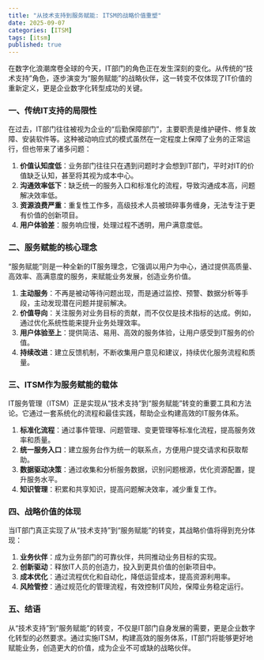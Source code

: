 ```yaml
---
title: "从技术支持到服务赋能: ITSM的战略价值重塑"
date: 2025-09-07
categories: [ITSM]
tags: [itsm]
published: true
---
```

在数字化浪潮席卷全球的今天，IT部门的角色正在发生深刻的变化。从传统的“技术支持”角色，逐步演变为“服务赋能”的战略伙伴，这一转变不仅体现了IT价值的重新定义，更是企业数字化转型成功的关键。

### 一、传统IT支持的局限性

在过去，IT部门往往被视为企业的“后勤保障部门”，主要职责是维护硬件、修复故障、安装软件等。这种被动响应式的模式虽然在一定程度上保障了业务的正常运行，但也带来了诸多问题：

1. **价值认知度低**：业务部门往往只在遇到问题时才会想到IT部门，平时对IT的价值缺乏认知，甚至将其视为成本中心。
2. **沟通效率低下**：缺乏统一的服务入口和标准化的流程，导致沟通成本高，问题解决效率低。
3. **资源浪费严重**：重复性工作多，高级技术人员被琐碎事务缠身，无法专注于更有价值的创新项目。
4. **用户体验差**：服务响应慢，处理过程不透明，用户满意度低。

### 二、服务赋能的核心理念

“服务赋能”则是一种全新的IT服务理念，它强调以用户为中心，通过提供高质量、高效率、高满意度的服务，来赋能业务发展，创造业务价值。

1. **主动服务**：不再是被动等待问题出现，而是通过监控、预警、数据分析等手段，主动发现潜在问题并提前解决。
2. **价值导向**：关注服务对业务目标的贡献，而不仅仅是技术指标的达成。例如，通过优化系统性能来提升业务处理效率。
3. **用户体验至上**：提供简洁、易用、高效的服务体验，让用户感受到IT服务的价值。
4. **持续改进**：建立反馈机制，不断收集用户意见和建议，持续优化服务流程和质量。

### 三、ITSM作为服务赋能的载体

IT服务管理（ITSM）正是实现从“技术支持”到“服务赋能”转变的重要工具和方法论。它通过一套系统化的流程和最佳实践，帮助企业构建高效的IT服务体系。

1. **标准化流程**：通过事件管理、问题管理、变更管理等标准化流程，提高服务效率和质量。
2. **统一服务入口**：建立服务台作为统一的联系点，方便用户提交请求和获取帮助。
3. **数据驱动决策**：通过收集和分析服务数据，识别问题根源，优化资源配置，提升服务水平。
4. **知识管理**：积累和共享知识，提高问题解决效率，减少重复工作。

### 四、战略价值的体现

当IT部门真正实现了从“技术支持”到“服务赋能”的转变，其战略价值将得到充分体现：

1. **业务伙伴**：成为业务部门的可靠伙伴，共同推动业务目标的实现。
2. **创新驱动**：释放IT人员的创造力，投入到更具价值的创新项目中。
3. **成本优化**：通过流程优化和自动化，降低运营成本，提高资源利用率。
4. **风险管控**：通过规范化的管理流程，有效控制IT风险，保障业务稳定运行。

### 五、结语

从“技术支持”到“服务赋能”的转变，不仅是IT部门自身发展的需要，更是企业数字化转型的必然要求。通过实施ITSM，构建高效的服务体系，IT部门将能够更好地赋能业务，创造更大的价值，成为企业不可或缺的战略伙伴。